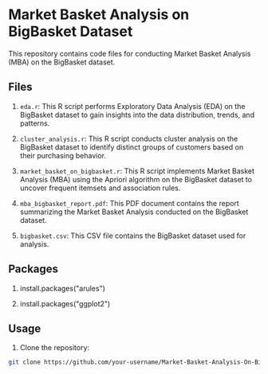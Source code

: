 # Market Basket Analysis on BigBasket Dataset

This repository contains code files for conducting Market Basket Analysis (MBA) on the BigBasket dataset. 



## Files

1. `eda.r`: This R script performs Exploratory Data Analysis (EDA) on the BigBasket dataset to gain insights into the data distribution, trends, and patterns.

2. `cluster_analysis.r`: This R script conducts cluster analysis on the BigBasket dataset to identify distinct groups of customers based on their purchasing behavior.

3. `market_basket_on_bigbasket.r`: This R script implements Market Basket Analysis (MBA) using the Apriori algorithm on the BigBasket dataset to uncover frequent itemsets and association rules.

4. `mba_bigbasket_report.pdf`: This PDF document contains the report summarizing the Market Basket Analysis conducted on the BigBasket dataset.

5. `bigbasket.csv`: This CSV file contains the BigBasket dataset used for analysis.


## Packages

1. install.packages("arules")

2. install.packages("ggplot2")


## Usage

1. Clone the repository:

```bash
git clone https://github.com/your-username/Market-Basket-Analysis-On-BigBasket-dataset.git
